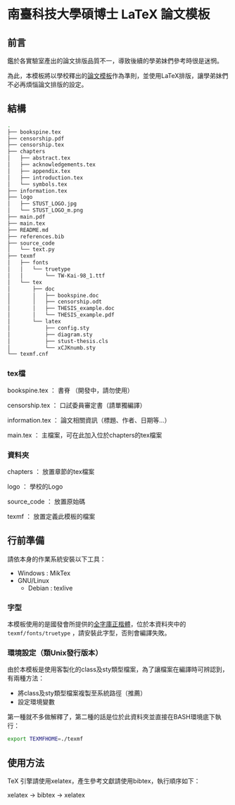 # 南臺科技大學碩博士 LaTeX 論文模板

## 前言

鑑於各實驗室產出的論文排版品質不一，導致後續的學弟妹們參考時很是迷惘。

為此，本模板將以學校釋出的[論文模板](./texmf/doc/THESIS_example.pdf)作為準則，並使用LaTeX排版，讓學弟妹們不必再煩惱論文排版的設定。

## 結構

```bash
.
├── bookspine.tex
├── censorship.pdf
├── censorship.tex
├── chapters
│   ├── abstract.tex
│   ├── acknowledgements.tex
│   ├── appendix.tex
│   ├── introduction.tex
│   └── symbols.tex
├── information.tex
├── logo
│   ├── STUST_LOGO.jpg
│   └── STUST_LOGO_m.png
├── main.pdf
├── main.tex
├── README.md
├── references.bib
├── source_code
│   └── text.py
├── texmf
│   ├── fonts
│   │   └── truetype
│   │       └── TW-Kai-98_1.ttf
│   └── tex
│       ├── doc
│       │   ├── bookspine.doc
│       │   ├── censorship.odt
│       │   ├── THESIS_example.doc
│       │   └── THESIS_example.pdf
│       └── latex
│           ├── config.sty
│           ├── diagram.sty
│           ├── stust-thesis.cls
│           └── xCJKnumb.sty
└── texmf.cnf

```

### tex檔

bookspine.tex ： 書脊 （開發中，請勿使用）

censorship.tex  ： 口試委員審定書（請單獨編譯）

information.tex ： 論文相關資訊（標題、作者、日期等...）

main.tex ： 主檔案，可在此加入位於chapters的tex檔案

### 資料夾

chapters ： 放置章節的tex檔案

logo ： 學校的Logo

source_code ： 放置原始碼

texmf ： 放置定義此模板的檔案

## 行前準備

請依本身的作業系統安裝以下工具：

- Windows : MikTex
- GNU/Linux
  - Debian : texlive

### 字型

本模板使用的是國發會所提供的[全字庫正楷體](https://data.gov.tw/dataset/5961)，位於本資料夾中的 `texmf/fonts/truetype` ，請安裝此字型，否則會編譯失敗。

### 環境設定（類Unix發行版本）

由於本模板是使用客製化的class及sty類型檔案，為了讓檔案在編譯時可辨認到，有兩種方法：

- 將class及sty類型檔案複製至系統路徑（推薦）
- 設定環境變數

第一種就不多做解釋了，第二種的話是位於此資料夾並直接在BASH環境底下執行：

```bash
export TEXMFHOME=./texmf
```

## 使用方法

TeX 引擎請使用xelatex，產生參考文獻請使用bibtex，執行順序如下：

xelatex → bibtex → xelatex

